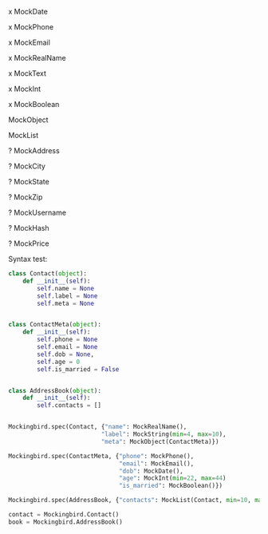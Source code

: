 x MockDate

x MockPhone

x MockEmail

x MockRealName

x MockText

x MockInt

x MockBoolean

MockObject

MockList

? MockAddress

? MockCity

? MockState

? MockZip

? MockUsername

? MockHash

? MockPrice

Syntax test:

```python
class Contact(object):
    def __init__(self):
        self.name = None
        self.label = None
        self.meta = None


class ContactMeta(object):
    def __init__(self):
        self.phone = None
        self.email = None
        self.dob = None,
        self.age = 0
        self.is_married = False


class AddressBook(object):
    def __init__(self):
        self.contacts = []


Mockingbird.spec(Contact, {"name": MockRealName(),
                          "label": MockString(min=4, max=10),
                          "meta": MockObject(ContactMeta)})

Mockingbird.spec(ContactMeta, {"phone": MockPhone(),
                               "email": MockEmail(),
                               "dob": MockDate(),
                               "age": MockInt(min=22, max=44)
                               "is_married": MockBoolean()})

Mockingbird.spec(AddressBook, {"contacts": MockList(Contact, min=10, max=20)})

contact = Mockingbird.Contact()
book = Mockingbird.AddressBook()
```

